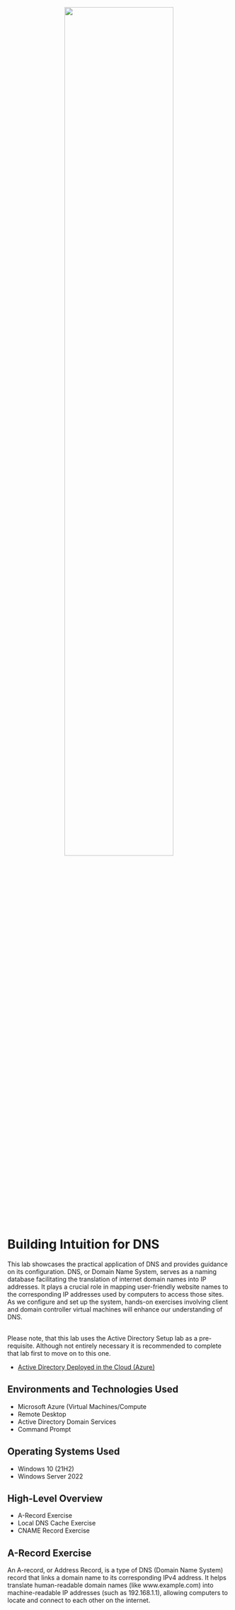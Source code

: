 <p align="center">
<img src="https://imgur.com/RJc1AiF.png" height = 70% width = 70%/>
</p>

<h1>Building Intuition for DNS</h1>
This lab showcases the practical application of DNS and provides guidance on its configuration. DNS, or Domain Name System, serves as a naming database facilitating the translation of internet domain names into IP addresses. It plays a crucial role in mapping user-friendly website names to the corresponding IP addresses used by computers to access those sites. As we configure and set up the system, hands-on exercises involving client and domain controller virtual machines will enhance our understanding of DNS.

</br>Please note, that this lab uses the Active Directory Setup lab as a pre-requisite. Although not entirely necessary it is recommended to complete that lab first to move on to this one.

  - [Active Directory Deployed in the Cloud (Azure)](https://github.com/andrewkhun/configure-ad)

<h2>Environments and Technologies Used</h2>

- Microsoft Azure (Virtual Machines/Compute
- Remote Desktop
- Active Directory Domain Services
- Command Prompt

<h2>Operating Systems Used</h2>

- Windows 10 (21H2)
- Windows Server 2022

<h2>High-Level Overview</h2>

- A-Record Exercise
- Local DNS Cache Exercise
- CNAME Record Exercise


<h2>A-Record Exercise</h2>
<p>

An A-record, or Address Record, is a type of DNS (Domain Name System) record that links a domain name to its corresponding IPv4 address. It helps translate human-readable domain names (like w<span>ww.</span>example.com) into machine-readable IP addresses (such as 192.168.1.1), allowing computers to locate and connect to each other on the internet.
</p>
